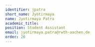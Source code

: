 ```yaml
---
identifier: jpatra
short_name: Jyotirmaya
name: Jyotirmaya Patra
academic_title:
position: Student Assistant
email: jyotirmaya.patra@rwth-aachen.de
order: 20
---
```


